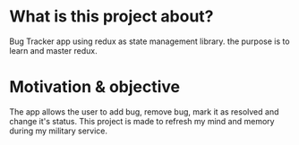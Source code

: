 # What is this project about?
Bug Tracker app using redux as state management library. the purpose is to learn and master redux.
# Motivation & objective
The app allows the user to add bug, remove bug, mark it as resolved and change it's status. This project is made to refresh my mind and memory during my military service. 
